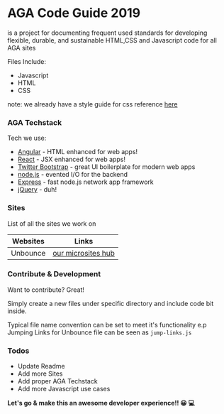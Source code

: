 # AGA Code Guide 2019
is a project for documenting frequent used standards for developing flexible, durable, and sustainable HTML,CSS and Javascript code for all AGA sites

Files Include:

  - Javascript
  - HTML
  - CSS
  
  note: we already have a style guide for css reference [here](https://github.com/AmerGastroAssn/aga-styleguide-2019)

### AGA Techstack

Tech we use:

* [Angular] - HTML enhanced for web apps!
* [React] - JSX enhanced for web apps!
* [Twitter Bootstrap] - great UI boilerplate for modern web apps
* [node.js] - evented I/O for the backend
* [Express] - fast node.js network app framework
* [jQuery] - duh!

### Sites

List of all the sites we work on

| Websites | Links |
| ------ | ------ |
| Unbounce | [our microsites hub][unbounce] |


### Contribute & Development

Want to contribute? Great!

Simply create a new files under specific directory and include code bit inside.

Typical file name convention can be set to meet it's functionality 
e.p Jumping Links for Unbounce file can be seen as `jump-links.js`


### Todos

 - Update Readme
 - Add more Sites
 - Add proper AGA Techstack
 - Add more Javascript use cases


**Let's go & make this an awesome developer experience!! 😀 💻**


   [React]: <https://github.com/facebook/react>
   [node.js]: <http://nodejs.org>
   [Twitter Bootstrap]: <http://twitter.github.com/bootstrap/>
   [express]: <http://expressjs.com>
   [Angular]: <https://angular.io/>
   [jQuery]: <https://jquery.com/>
   [unbounce]: <https://app.unbounce.com/users/sign_in>

